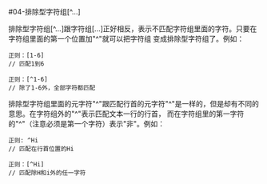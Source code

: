 #04-排除型字符组[^...]

  排除型字符组[^...]跟字符组[...]正好相反，表示不匹配字符组里面的字符。只要在字符组里面的第一个位置加"^"就可以把字符组
变成排除型字符组了。例如：

    正则：[1-6]
    // 匹配1到6
    
    正则：[^1-6]
    // 除了1-6外，全部字符都匹配
    
  排除型字符组里面的元字符"^"跟匹配行首的元字符"^"是一样的，但是却有不同的意思。在字符组外的"^"表示匹配文本一行的行首，
而在字符组里的第一字符的"^"（注意必须是第一个字符）表示"非"。例如：

    正则: ^Hi
    // 匹配在行首位置的Hi
    
    正则：[^Hi]
    // 匹配除H和i外的任一字符
